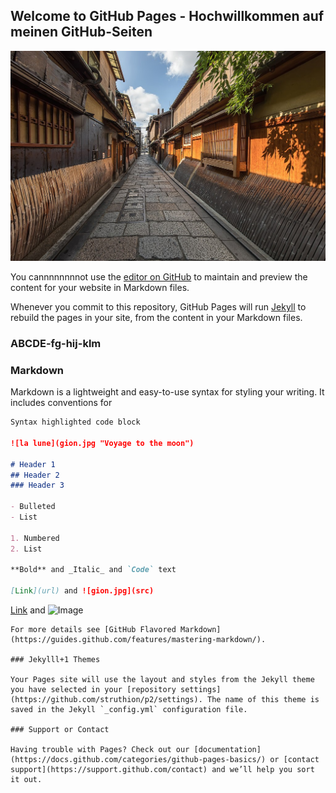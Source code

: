 ## Welcome to GitHub Pages - Hochwillkommen auf meinen GitHub-Seiten

![la lune](gion.jpg "Voyage to the moon")

You cannnnnnnnot use the [editor on GitHub](https://github.com/struthion/p2/edit/gh-pages/index.md) to maintain and preview the content for your website in Markdown files.

Whenever you commit to this repository, GitHub Pages will run [Jekyll](https://jekyllrb.com/) to rebuild the pages in your site, from the content in your Markdown files.

### ABCDE-fg-hij-klm

### Markdown

Markdown is a lightweight and easy-to-use syntax for styling your writing. It includes conventions for

```markdown
Syntax highlighted code block

![la lune](gion.jpg "Voyage to the moon")

# Header 1
## Header 2
### Header 3

- Bulleted
- List

1. Numbered
2. List

**Bold** and _Italic_ and `Code` text

[Link](url) and ![gion.jpg](src)
```
[Link](url) and ![Image](src)
```
For more details see [GitHub Flavored Markdown](https://guides.github.com/features/mastering-markdown/).

### Jekylll+1 Themes

Your Pages site will use the layout and styles from the Jekyll theme you have selected in your [repository settings](https://github.com/struthion/p2/settings). The name of this theme is saved in the Jekyll `_config.yml` configuration file.

### Support or Contact

Having trouble with Pages? Check out our [documentation](https://docs.github.com/categories/github-pages-basics/) or [contact support](https://support.github.com/contact) and we’ll help you sort it out.
